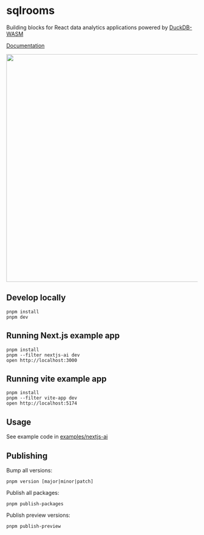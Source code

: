 # sqlrooms

Building blocks for React data analytics applications powered by [DuckDB-WASM](https://duckdb.org/docs/api/wasm/overview.html)

[Documentation](https://sqlrooms.github.io/)

<img width=600 src=https://github.com/user-attachments/assets/1897cb57-9602-493c-ad82-2723c9f4e0f7>

## Develop locally

    pnpm install
    pnpm dev

## Running Next.js example app

    pnpm install
    pnpm --filter nextjs-ai dev
    open http://localhost:3000

## Running vite example app

    pnpm install
    pnpm --filter vite-app dev
    open http://localhost:5174

## Usage

See example code in [examples/nextjs-ai](examples/nextjs-ai)

## Publishing

Bump all versions:

    pnpm version [major|minor|patch]

Publish all packages:

    pnpm publish-packages

Publish preview versions:

    pnpm publish-preview
